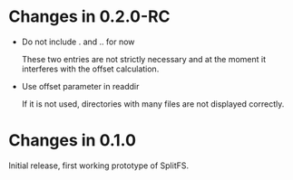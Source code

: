 # Changes in 0.2.0-RC

-   Do not include . and .. for now
    
    These two entries are not strictly necessary and at the moment it
    interferes with the offset calculation.

-   Use offset parameter in readdir
    
    If it is not used, directories with many files are not displayed
    correctly.

# Changes in 0.1.0

Initial release, first working prototype of SplitFS.
